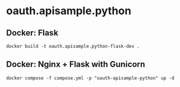 # oauth.apisample.python

## Docker: Flask

```shell
docker build -t oauth.apisample.python-flask-dev .
```

## Docker: Nginx + Flask with Gunicorn

```shell
docker compose -f compose.yml -p "oauth-apisample-python" up -d
```